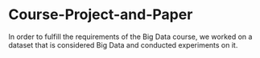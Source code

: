 # Course-Project-and-Paper
In order to fulfill the requirements of the Big Data course, we worked on a dataset that is considered Big Data and conducted experiments on it.
